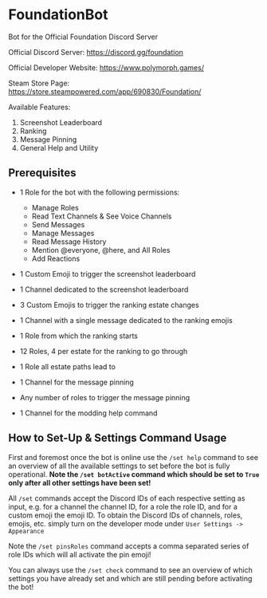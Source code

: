 # FoundationBot

Bot for the Official Foundation Discord Server

Official Discord Server: https://discord.gg/foundation

Official Developer Website: https://www.polymorph.games/

Steam Store Page: https://store.steampowered.com/app/690830/Foundation/

Available Features:

1. Screenshot Leaderboard
1. Ranking
1. Message Pinning
1. General Help and Utility

## Prerequisites
* 1 Role for the bot with the following permissions:
  * Manage Roles
  * Read Text Channels & See Voice Channels
  * Send Messages
  * Manage Messages
  * Read Message History
  * Mention @everyone, @here, and All Roles
  * Add Reactions

* 1 Custom Emoji to trigger the screenshot leaderboard
* 1 Channel dedicated to the screenshot leaderboard
* 3 Custom Emojis to trigger the ranking estate changes
* 1 Channel with a single message dedicated to the ranking emojis
* 1 Role from which the ranking starts
* 12 Roles, 4 per estate for the ranking to go through
* 1 Role all estate paths lead to
* 1 Channel for the message pinning
* Any number of roles to trigger the message pinning
* 1 Channel for the modding help command

## How to Set-Up & Settings Command Usage
First and foremost once the bot is online use the `/set help` command to see an overview of all the available settings to set before the bot is fully operational. **Note the `/set botActive` command which should be set to `True` only after all other settings have been set!**

All `/set` commands accept the Discord IDs of each respective setting as input, e.g. for a channel the channel ID, for a role the role ID, and for a custom emoji the emoji ID. To obtain the Discord IDs of channels, roles, emojis, etc. simply turn on the developer mode under `User Settings -> Appearance`

Note the `/set pinsRoles` command accepts a comma separated series of role IDs which will all activate the pin emoji!

You can always use the `/set check` command to see an overview of which settings you have already set and which are still pending before activating the bot!
